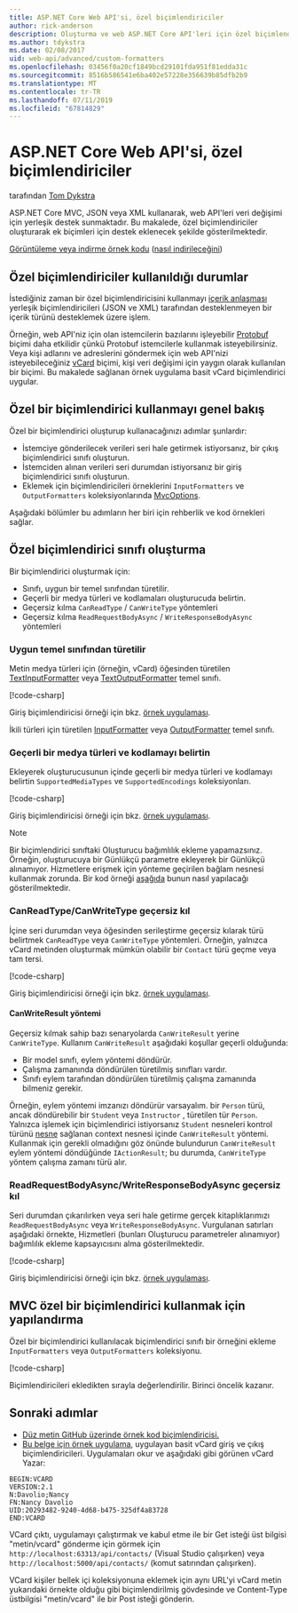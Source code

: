 ```yaml
---
title: ASP.NET Core Web API'si, özel biçimlendiriciler
author: rick-anderson
description: Oluşturma ve web ASP.NET Core API'leri için özel biçimlendiriciler kullanma hakkında bilgi edinin.
ms.author: tdykstra
ms.date: 02/08/2017
uid: web-api/advanced/custom-formatters
ms.openlocfilehash: 03456f0a20cf1849bcd29101fda951f81edda31c
ms.sourcegitcommit: 8516b586541e6ba402e57228e356639b85dfb2b9
ms.translationtype: MT
ms.contentlocale: tr-TR
ms.lasthandoff: 07/11/2019
ms.locfileid: "67814829"
---
```

# <a name="custom-formatters-in-aspnet-core-web-api"></a>ASP.NET Core Web API'si, özel biçimlendiriciler

tarafından [Tom Dykstra](https://github.com/tdykstra)

ASP.NET Core MVC, JSON veya XML kullanarak, web API'leri veri değişimi için yerleşik destek sunmaktadır. Bu makalede, özel biçimlendiriciler oluşturarak ek biçimleri için destek eklenecek şekilde gösterilmektedir.

[Görüntüleme veya indirme örnek kodu](https://github.com/aspnet/AspNetCore.Docs/tree/master/aspnetcore/web-api/advanced/custom-formatters/sample) ([nasıl indirileceğini](xref:index#how-to-download-a-sample))

## <a name="when-to-use-custom-formatters"></a>Özel biçimlendiriciler kullanıldığı durumlar

İstediğiniz zaman bir özel biçimlendiricisini kullanmayı [içerik anlaşması](xref:web-api/advanced/formatting#content-negotiation) yerleşik biçimlendiricileri (JSON ve XML) tarafından desteklenmeyen bir içerik türünü desteklemek üzere işlem.

Örneğin, web API'niz için olan istemcilerin bazılarını işleyebilir [Protobuf](https://github.com/google/protobuf) biçimi daha etkilidir çünkü Protobuf istemcilerle kullanmak isteyebilirsiniz. Veya kişi adlarını ve adreslerini göndermek için web API'nizi isteyebileceğiniz [vCard](https://wikipedia.org/wiki/VCard) biçimi, kişi veri değişimi için yaygın olarak kullanılan bir biçimi. Bu makalede sağlanan örnek uygulama basit vCard biçimlendirici uygular.

## <a name="overview-of-how-to-use-a-custom-formatter"></a>Özel bir biçimlendirici kullanmayı genel bakış

Özel bir biçimlendirici oluşturup kullanacağınızı adımlar şunlardır:

* İstemciye gönderilecek verileri seri hale getirmek istiyorsanız, bir çıkış biçimlendirici sınıfı oluşturun.
* İstemciden alınan verileri seri durumdan istiyorsanız bir giriş biçimlendirici sınıfı oluşturun.
* Eklemek için biçimlendiricileri örneklerini `InputFormatters` ve `OutputFormatters` koleksiyonlarında [MvcOptions](/dotnet/api/microsoft.aspnetcore.mvc.mvcoptions).

Aşağıdaki bölümler bu adımların her biri için rehberlik ve kod örnekleri sağlar.

## <a name="how-to-create-a-custom-formatter-class"></a>Özel biçimlendirici sınıfı oluşturma

Bir biçimlendirici oluşturmak için:

* Sınıfı, uygun bir temel sınıfından türetilir.
* Geçerli bir medya türleri ve kodlamaları oluşturucuda belirtin.
* Geçersiz kılma `CanReadType` / `CanWriteType` yöntemleri
* Geçersiz kılma `ReadRequestBodyAsync` / `WriteResponseBodyAsync` yöntemleri
  
### <a name="derive-from-the-appropriate-base-class"></a>Uygun temel sınıfından türetilir

Metin medya türleri için (örneğin, vCard) öğesinden türetilen [TextInputFormatter](/dotnet/api/microsoft.aspnetcore.mvc.formatters.textinputformatter) veya [TextOutputFormatter](/dotnet/api/microsoft.aspnetcore.mvc.formatters.textoutputformatter) temel sınıfı.

[!code-csharp[](custom-formatters/sample/Formatters/VcardOutputFormatter.cs?name=classdef)]

Giriş biçimlendiricisi örneği için bkz. [örnek uygulaması](https://github.com/aspnet/AspNetCore.Docs/tree/master/aspnetcore/web-api/advanced/custom-formatters/sample).

İkili türleri için türetilen [InputFormatter](/dotnet/api/microsoft.aspnetcore.mvc.formatters.inputformatter) veya [OutputFormatter](/dotnet/api/microsoft.aspnetcore.mvc.formatters.outputformatter) temel sınıfı.

### <a name="specify-valid-media-types-and-encodings"></a>Geçerli bir medya türleri ve kodlamayı belirtin

Ekleyerek oluşturucusunun içinde geçerli bir medya türleri ve kodlamayı belirtin `SupportedMediaTypes` ve `SupportedEncodings` koleksiyonları.

[!code-csharp[](custom-formatters/sample/Formatters/VcardOutputFormatter.cs?name=ctor&highlight=3,5-6)]

Giriş biçimlendiricisi örneği için bkz. [örnek uygulaması](https://github.com/aspnet/AspNetCore.Docs/tree/master/aspnetcore/web-api/advanced/custom-formatters/sample).

> [!NOTE]
> Bir biçimlendirici sınıftaki Oluşturucu bağımlılık ekleme yapamazsınız. Örneğin, oluşturucuya bir Günlükçü parametre ekleyerek bir Günlükçü alınamıyor. Hizmetlere erişmek için yönteme geçirilen bağlam nesnesi kullanmak zorunda. Bir kod örneği [aşağıda](#read-write) bunun nasıl yapılacağı gösterilmektedir.

### <a name="override-canreadtypecanwritetype"></a>CanReadType/CanWriteType geçersiz kıl

İçine seri durumdan veya öğesinden serileştirme geçersiz kılarak türü belirtmek `CanReadType` veya `CanWriteType` yöntemleri. Örneğin, yalnızca vCard metinden oluşturmak mümkün olabilir bir `Contact` türü geçme veya tam tersi.

[!code-csharp[](custom-formatters/sample/Formatters/VcardOutputFormatter.cs?name=canwritetype)]

Giriş biçimlendiricisi örneği için bkz. [örnek uygulaması](https://github.com/aspnet/AspNetCore.Docs/tree/master/aspnetcore/web-api/advanced/custom-formatters/sample).

#### <a name="the-canwriteresult-method"></a>CanWriteResult yöntemi

Geçersiz kılmak sahip bazı senaryolarda `CanWriteResult` yerine `CanWriteType`. Kullanım `CanWriteResult` aşağıdaki koşullar geçerli olduğunda:

* Bir model sınıfı, eylem yöntemi döndürür.
* Çalışma zamanında döndürülen türetilmiş sınıfları vardır.
* Sınıfı eylem tarafından döndürülen türetilmiş çalışma zamanında bilmeniz gerekir.

Örneğin, eylem yöntemi imzanızı döndürür varsayalım. bir `Person` türü, ancak döndürebilir bir `Student` veya `Instructor` , türetilen tür `Person`. Yalnızca işlemek için biçimlendirici istiyorsanız `Student` nesneleri kontrol türünü [nesne](/dotnet/api/microsoft.aspnetcore.mvc.formatters.outputformattercanwritecontext.object#Microsoft_AspNetCore_Mvc_Formatters_OutputFormatterCanWriteContext_Object) sağlanan context nesnesi içinde `CanWriteResult` yöntemi. Kullanmak için gerekli olmadığını göz önünde bulundurun `CanWriteResult` eylem yöntemi döndüğünde `IActionResult`; bu durumda, `CanWriteType` yöntem çalışma zamanı türü alır.

<a id="read-write"></a>

### <a name="override-readrequestbodyasyncwriteresponsebodyasync"></a>ReadRequestBodyAsync/WriteResponseBodyAsync geçersiz kıl

Seri durumdan çıkarılırken veya seri hale getirme gerçek kitaplıklarımızı `ReadRequestBodyAsync` veya `WriteResponseBodyAsync`. Vurgulanan satırları aşağıdaki örnekte, Hizmetleri (bunları Oluşturucu parametreler alınamıyor) bağımlılık ekleme kapsayıcısını alma gösterilmektedir.

[!code-csharp[](custom-formatters/sample/Formatters/VcardOutputFormatter.cs?name=writeresponse&highlight=3-4)]

Giriş biçimlendiricisi örneği için bkz. [örnek uygulaması](https://github.com/aspnet/AspNetCore.Docs/tree/master/aspnetcore/web-api/advanced/custom-formatters/sample).

## <a name="how-to-configure-mvc-to-use-a-custom-formatter"></a>MVC özel bir biçimlendirici kullanmak için yapılandırma

Özel bir biçimlendirici kullanılacak biçimlendirici sınıfı bir örneğini ekleme `InputFormatters` veya `OutputFormatters` koleksiyonu.

[!code-csharp[](custom-formatters/sample/Startup.cs?name=mvcoptions&highlight=3-4)]

Biçimlendiricileri ekledikten sırayla değerlendirilir. Birinci öncelik kazanır.

## <a name="next-steps"></a>Sonraki adımlar

* [Düz metin GitHub üzerinde örnek kod biçimlendiricisi.](https://github.com/aspnet/Entropy/tree/master/samples/Mvc.Formatters)
* [Bu belge için örnek uygulama](https://github.com/aspnet/AspNetCore.Docs/tree/master/aspnetcore/web-api/advanced/custom-formatters/sample), uygulayan basit vCard giriş ve çıkış biçimlendiricileri. Uygulamaları okur ve aşağıdaki gibi görünen vCard Yazar:

```
BEGIN:VCARD
VERSION:2.1
N:Davolio;Nancy
FN:Nancy Davolio
UID:20293482-9240-4d68-b475-325df4a83728
END:VCARD
```

VCard çıktı, uygulamayı çalıştırmak ve kabul etme ile bir Get isteği üst bilgisi "metin/vcard" gönderme için görmek için `http://localhost:63313/api/contacts/` (Visual Studio çalışırken) veya `http://localhost:5000/api/contacts/` (komut satırından çalışırken).

VCard kişiler bellek içi koleksiyonuna eklemek için aynı URL'yi vCard metin yukarıdaki örnekte olduğu gibi biçimlendirilmiş gövdesinde ve Content-Type üstbilgisi "metin/vcard" ile bir Post isteği gönderin.
